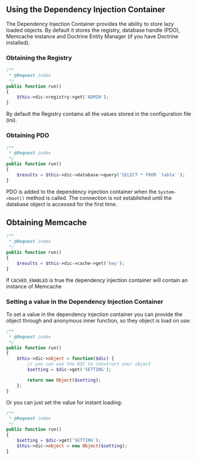 ## Using the Dependency Injection Container

The Dependency Injection Container provides the ability to store lazy loaded objects.
By default it stores the registry, database handle (PDO), Memcache instance and Doctrine Entity Manager (if you have Doctrine installed).

### Obtaining the Registry

```php
/**
 * @Request index
 */
public function run()
{
    $this->dic->registry->get('ADMIN');
}
```

By default the Registry contains all the values stored in the configuration file (ini).

### Obtaining PDO

```php
/**
 * @Request index
 */
public function run()
{
    $results = $this->dic->database->query('SELECT * FROM `table`');
}
```

PDO is added to the dependency injection container when the `System->boot()` method is called.
The connection is not established until the database object is accessed for the first time.

## Obtaining Memcache

```php
/**
 * @Request index
 */
public function run()
{
    $results = $this->dic->cache->get('key');
}
```

If `CACHED_ENABLED` is true the dependency injection container will contain an instance of Memcache

### Setting a value in the Dependency Injection Container

To set a value in the dependency injection container you can provide the object through and anonymous inner function, so they object is load on use:

```php
/**
 * @Request index
 */
public function run()
{
    $this->dic->object = function($dic) {
        // you can use the DIC to construct your object
        $setting = $dic->get('SETTING');

        return new Object($setting);
    };
}
```

Or you can just set the value for instant loading:

```php
/**
 * @Request index
 */
public function run()
{
    $setting = $dic->get('SETTING');
    $this->dic->object = new Object($setting);
}
```

